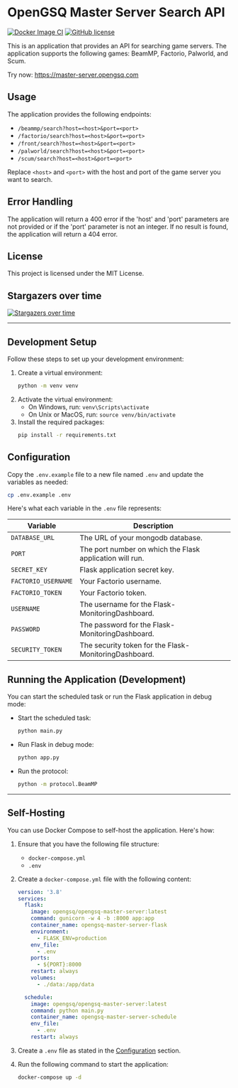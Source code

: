 # OpenGSQ Master Server Search API

[![Docker Image CI](https://github.com/opengsq/opengsq-master-server/actions/workflows/docker-image.yml/badge.svg)](https://github.com/opengsq/opengsq-master-server/actions/workflows/docker-image.yml)
[![GitHub license](https://img.shields.io/github/license/opengsq/opengsq-master-server)](https://github.com/opengsq/opengsq-master-server/blob/main/LICENSE)

This is an application that provides an API for searching game servers. The application supports the following games: BeamMP, Factorio, Palworld, and Scum.

Try now: https://master-server.opengsq.com

## Usage

The application provides the following endpoints:

- `/beammp/search?host=<host>&port=<port>`
- `/factorio/search?host=<host>&port=<port>`
- `/front/search?host=<host>&port=<port>`
- `/palworld/search?host=<host>&port=<port>`
- `/scum/search?host=<host>&port=<port>`

Replace `<host>` and `<port>` with the host and port of the game server you want to search.

## Error Handling

The application will return a 400 error if the 'host' and 'port' parameters are not provided or if the 'port' parameter is not an integer. If no result is found, the application will return a 404 error.

## License

This project is licensed under the MIT License.

## Stargazers over time

[![Stargazers over time](https://starchart.cc/opengsq/opengsq-master-server.svg?variant=adaptive)](https://starchart.cc/opengsq/opengsq-master-server)

---

## Development Setup

Follow these steps to set up your development environment:

1. Create a virtual environment:
    ```bash
    python -m venv venv
    ```
2. Activate the virtual environment:
    - On Windows, run: `venv\Scripts\activate`
    - On Unix or MacOS, run: `source venv/bin/activate`
3. Install the required packages:
    ```bash
    pip install -r requirements.txt
    ```

## Configuration

Copy the `.env.example` file to a new file named `.env` and update the variables as needed:

```bash
cp .env.example .env
```

Here's what each variable in the `.env` file represents:

| Variable | Description |
| --- | --- |
| `DATABASE_URL` | The URL of your mongodb database. |
| `PORT` | The port number on which the Flask application will run. |
| `SECRET_KEY` | Flask application secret key. |
| `FACTORIO_USERNAME` | Your Factorio username. |
| `FACTORIO_TOKEN` | Your Factorio token. |
| `USERNAME` | The username for the Flask-MonitoringDashboard. |
| `PASSWORD` | The password for the Flask-MonitoringDashboard. |
| `SECURITY_TOKEN` | The security token for the Flask-MonitoringDashboard. |

## Running the Application (Development)

You can start the scheduled task or run the Flask application in debug mode:

- Start the scheduled task:
    ```bash
    python main.py
    ```
- Run Flask in debug mode:
    ```bash
    python app.py
    ```
- Run the protocol:
    ```bash
    python -m protocol.BeamMP
    ```

---

## Self-Hosting

You can use Docker Compose to self-host the application. Here's how:

1. Ensure that you have the following file structure:
    - `docker-compose.yml`
    - `.env`

2. Create a `docker-compose.yml` file with the following content:

    ```yml
    version: '3.8'
    services:
      flask:
        image: opengsq/opengsq-master-server:latest
        command: gunicorn -w 4 -b :8000 app:app
        container_name: opengsq-master-server-flask
        environment:
          - FLASK_ENV=production
        env_file:
          - .env
        ports:
          - ${PORT}:8000
        restart: always
        volumes:
          - ./data:/app/data

      schedule:
        image: opengsq/opengsq-master-server:latest
        command: python main.py
        container_name: opengsq-master-server-schedule
        env_file:
          - .env
        restart: always
    ```

3. Create a `.env` file as stated in the [Configuration](#configuration) section.

4. Run the following command to start the application:

    ```bash
    docker-compose up -d
    ```
